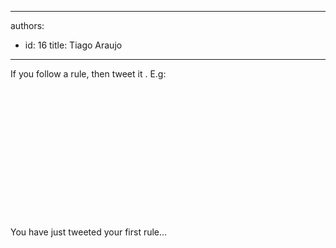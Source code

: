 

---
authors:
  - id: 16
    title: Tiago Araujo
---




<span class='intro'> <p>If you follow a rule, then tweet it . E.g&#58;</p><iframe id="twitter-widget-0" frameborder="0" class="twitter-tweet twitter-tweet-rendered" data-tweet-id="24123713864" title="Twitter Tweet" style="position&#58;static;visibility&#58;visible;display&#58;block;width&#58;100%;height&#58;180.766px;padding&#58;0px;border&#58;none;max-width&#58;500px;min-width&#58;220px;margin-top&#58;10px;margin-bottom&#58;10px;"></iframe>
​ </span>

You have just tweeted your first rule… 



